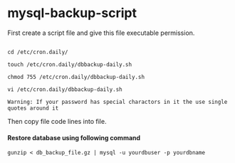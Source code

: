 # mysql-backup-script
First create a script file and give this file executable permission.

```

cd /etc/cron.daily/

touch /etc/cron.daily/dbbackup-daily.sh

chmod 755 /etc/cron.daily/dbbackup-daily.sh

vi /etc/cron.daily/dbbackup-daily.sh

```

`Warning: If your password has special charactors in it the use single quotes around it`

Then copy file code lines into file. 

#### Restore database using following command

`gunzip < db_backup_file.gz | mysql -u yourdbuser -p yourdbname`
